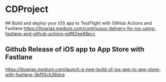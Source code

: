 # CDProject

## Build and deploy your iOS app to TestFlight with GitHub Actions and Fastlane
https://litoarias.medium.com/continuous-delivery-for-ios-using-fastlane-and-github-actions-edf62ee68ecc

## Github Release of iOS app to App Store with Fastlane
https://litoarias.medium.com/launch-a-new-build-of-ios-app-to-app-store-with-fastlane-3bf50cb36dce
